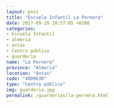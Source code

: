 ```yaml
---
layout: post
title: "Escuela Infantil La Pernera"
date: 2017-09-20 20:57:05 +0200
categories:
- Escuela Infantil
- almeria
- antas
- Centro público
- guarderia
name: "La Pernera"
province: "Almería"
location: "Antas"
code: "4009630"
type: "Centro público"
img: guarderia.jpg
permalink: /guarderias/la-pernera.html
---
```

